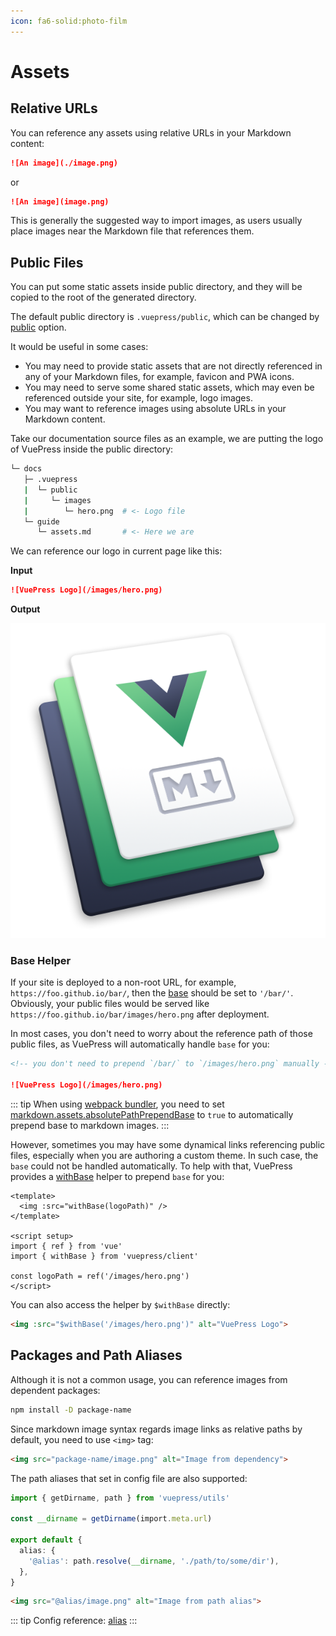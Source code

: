 ```yaml
---
icon: fa6-solid:photo-film
---
```


# Assets

## Relative URLs

You can reference any assets using relative URLs in your Markdown content:

```md
![An image](./image.png)
```

or

```md
![An image](image.png)
```

This is generally the suggested way to import images, as users usually place images near the Markdown file that references them.

## Public Files

You can put some static assets inside public directory, and they will be copied to the root of the generated directory.

The default public directory is `.vuepress/public`, which can be changed by [public](../reference/config.md#public) option.

It would be useful in some cases:

- You may need to provide static assets that are not directly referenced in any of your Markdown files, for example, favicon and PWA icons.
- You may need to serve some shared static assets, which may even be referenced outside your site, for example, logo images.
- You may want to reference images using absolute URLs in your Markdown content.

Take our documentation source files as an example, we are putting the logo of VuePress inside the public directory:

```bash
└─ docs
   ├─ .vuepress
   |  └─ public
   |     └─ images
   |        └─ hero.png  # <- Logo file
   └─ guide
      └─ assets.md       # <- Here we are
```

We can reference our logo in current page like this:

**Input**

```md
![VuePress Logo](/images/hero.png)
```

**Output**

![VuePress Logo](/images/hero.png)

### Base Helper

If your site is deployed to a non-root URL, for example, `https://foo.github.io/bar/`, then the [base](../reference/config.md#base) should be set to `'/bar/'`. Obviously, your public files would be served like `https://foo.github.io/bar/images/hero.png` after deployment.

In most cases, you don't need to worry about the reference path of those public files, as VuePress will automatically handle `base` for you:

```md
<!-- you don't need to prepend `/bar/` to `/images/hero.png` manually -->

![VuePress Logo](/images/hero.png)
```

::: tip
When using [webpack bundler](../reference/bundler/webpack.md), you need to set [markdown.assets.absolutePathPrependBase](../reference/config.md#markdown-assets) to `true` to automatically prepend base to markdown images.
:::

However, sometimes you may have some dynamical links referencing public files, especially when you are authoring a custom theme. In such case, the `base` could not be handled automatically. To help with that, VuePress provides a [withBase](../reference/client-api.md#withbase) helper to prepend `base` for you:

```vue
<template>
  <img :src="withBase(logoPath)" />
</template>

<script setup>
import { ref } from 'vue'
import { withBase } from 'vuepress/client'

const logoPath = ref('/images/hero.png')
</script>
```

You can also access the helper by `$withBase` directly:

```md
<img :src="$withBase('/images/hero.png')" alt="VuePress Logo">
```

## Packages and Path Aliases

Although it is not a common usage, you can reference images from dependent packages:

```bash
npm install -D package-name
```

Since markdown image syntax regards image links as relative paths by default, you need to use `<img>` tag:

```md
<img src="package-name/image.png" alt="Image from dependency">
```

The path aliases that set in config file are also supported:

```ts
import { getDirname, path } from 'vuepress/utils'

const __dirname = getDirname(import.meta.url)

export default {
  alias: {
    '@alias': path.resolve(__dirname, './path/to/some/dir'),
  },
}
```

```md
<img src="@alias/image.png" alt="Image from path alias">
```

::: tip
Config reference: [alias](../reference/plugin-api.md#alias)
:::
